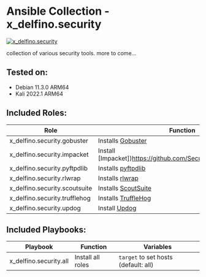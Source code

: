 # Ansible Collection - x_delfino.security

[![x_delfino.security](https://img.shields.io/badge/dynamic/json?color=blueviolet&label=galaxy&prefix=v&query=%24.latest_version.version&url=https%3A%2F%2Fgalaxy.ansible.com%2Fapi%2Fv2%2Fcollections%2Fx_delfino%2Fsecurity%2F)](https://galaxy.ansible.com/x_delfino/security)

collection of various security tools. more to come...

## Tested on:
- Debian 11.3.0 ARM64
- Kali 2022.1 ARM64

## Included Roles:

| Role | Function |
|------|----------|
| x_delfino.security.gobuster| Installs [Gobuster](https://github.com/OJ/gobuster) |
| x_delfino.security.impacket| Install [Impacket])https://github.com/SecureAuthCorp/impacket) |
| x_delfino.security.pyftpdlib| Installs [pyftpdlib](https://pypi.org/project/pyftpdlib/) |
| x_delfino.security.rlwrap| Installs [rlwrap](https://github.com/hanslub42/rlwrap) |
| x_delfino.security.scoutsuite| Installs [ScoutSuite](https://github.com/nccgroup/ScoutSuite) |
| x_delfino.security.trufflehog| Installs [TruffleHog](https://github.com/trufflesecurity/trufflehog) |
| x_delfino.security.updog| Install [Updog](https://github.com/sc0tfree/updog) |


## Included Playbooks:

| Playbook | Function | Variables |
| -------- | -------- | --------- |
| x_delfino.security.all      | Install all roles | `target` to set hosts (default: all) |
